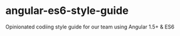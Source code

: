 # angular-es6-style-guide
Opinionated codiing style guide for our team using Angular 1.5+ &amp; ES6
